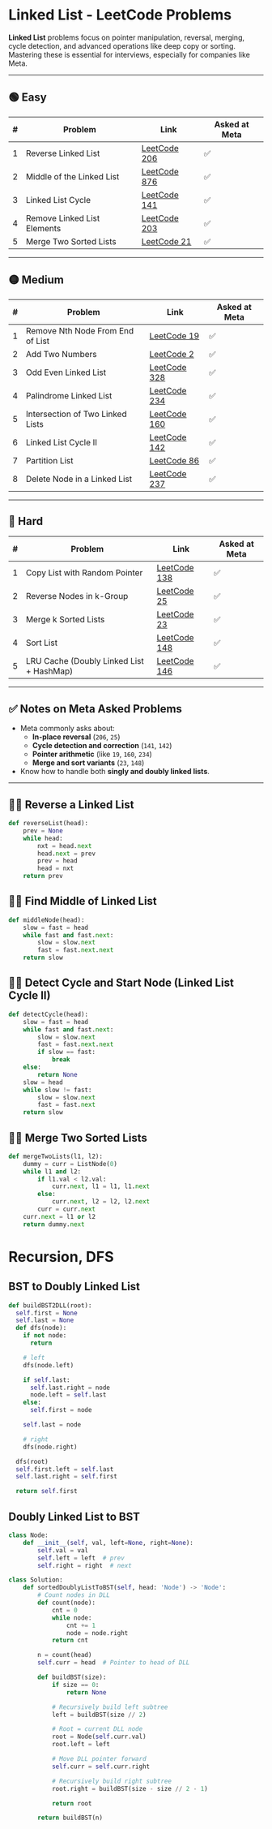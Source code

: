 # Linked List - LeetCode Problems

**Linked List** problems focus on pointer manipulation, reversal, merging, cycle detection, and advanced operations like deep copy or sorting. Mastering these is essential for interviews, especially for companies like Meta.

---

## 🟢 Easy

| # | Problem | Link | Asked at Meta |
|---|---------|------|---------------|
| 1 | Reverse Linked List | [LeetCode 206](https://leetcode.com/problems/reverse-linked-list/) | ✅ |
| 2 | Middle of the Linked List | [LeetCode 876](https://leetcode.com/problems/middle-of-the-linked-list/) | ✅ |
| 3 | Linked List Cycle | [LeetCode 141](https://leetcode.com/problems/linked-list-cycle/) | ✅ |
| 4 | Remove Linked List Elements | [LeetCode 203](https://leetcode.com/problems/remove-linked-list-elements/) | ✅ |
| 5 | Merge Two Sorted Lists | [LeetCode 21](https://leetcode.com/problems/merge-two-sorted-lists/) | ✅ |

---

## 🟡 Medium

| # | Problem | Link | Asked at Meta |
|---|---------|------|---------------|
| 1 | Remove Nth Node From End of List | [LeetCode 19](https://leetcode.com/problems/remove-nth-node-from-end-of-list/) | ✅ |
| 2 | Add Two Numbers | [LeetCode 2](https://leetcode.com/problems/add-two-numbers/) | ✅ |
| 3 | Odd Even Linked List | [LeetCode 328](https://leetcode.com/problems/odd-even-linked-list/) | ✅ |
| 4 | Palindrome Linked List | [LeetCode 234](https://leetcode.com/problems/palindrome-linked-list/) | ✅ |
| 5 | Intersection of Two Linked Lists | [LeetCode 160](https://leetcode.com/problems/intersection-of-two-linked-lists/) | ✅ |
| 6 | Linked List Cycle II | [LeetCode 142](https://leetcode.com/problems/linked-list-cycle-ii/) | ✅ |
| 7 | Partition List | [LeetCode 86](https://leetcode.com/problems/partition-list/) | ✅ |
| 8 | Delete Node in a Linked List | [LeetCode 237](https://leetcode.com/problems/delete-node-in-a-linked-list/) | ✅ |

---

## 🔴 Hard

| # | Problem | Link | Asked at Meta |
|---|---------|------|---------------|
| 1 | Copy List with Random Pointer | [LeetCode 138](https://leetcode.com/problems/copy-list-with-random-pointer/) | ✅ |
| 2 | Reverse Nodes in k-Group | [LeetCode 25](https://leetcode.com/problems/reverse-nodes-in-k-group/) | ✅ |
| 3 | Merge k Sorted Lists | [LeetCode 23](https://leetcode.com/problems/merge-k-sorted-lists/) | ✅ |
| 4 | Sort List | [LeetCode 148](https://leetcode.com/problems/sort-list/) | ✅ |
| 5 | LRU Cache (Doubly Linked List + HashMap) | [LeetCode 146](https://leetcode.com/problems/lru-cache/) | ✅ |

---

## ✅ Notes on Meta Asked Problems

- Meta commonly asks about:
  - **In-place reversal** (`206`, `25`)
  - **Cycle detection and correction** (`141`, `142`)
  - **Pointer arithmetic** (like `19`, `160`, `234`)
  - **Merge and sort variants** (`23`, `148`)
- Know how to handle both **singly and doubly linked lists**.

---

## 👨‍💻 Reverse a Linked List

```python
def reverseList(head):
    prev = None
    while head:
        nxt = head.next
        head.next = prev
        prev = head
        head = nxt
    return prev
```

## 👨‍💻 Find Middle of Linked List
```python
def middleNode(head):
    slow = fast = head
    while fast and fast.next:
        slow = slow.next
        fast = fast.next.next
    return slow

```

## 👨‍💻 Detect Cycle and Start Node (Linked List Cycle II)
```python
def detectCycle(head):
    slow = fast = head
    while fast and fast.next:
        slow = slow.next
        fast = fast.next.next
        if slow == fast:
            break
    else:
        return None
    slow = head
    while slow != fast:
        slow = slow.next
        fast = fast.next
    return slow

```

## 👨‍💻 Merge Two Sorted Lists
```python
def mergeTwoLists(l1, l2):
    dummy = curr = ListNode(0)
    while l1 and l2:
        if l1.val < l2.val:
            curr.next, l1 = l1, l1.next
        else:
            curr.next, l2 = l2, l2.next
        curr = curr.next
    curr.next = l1 or l2
    return dummy.next

```

# Recursion, DFS
## BST to Doubly Linked List

```python
def buildBST2DLL(root):
  self.first = None
  self.last = None
  def dfs(node):
    if not node:
      return

    # left
    dfs(node.left)

    if self.last:
      self.last.right = node
      node.left = self.last
    else:
      self.first = node

    self.last = node

    # right
    dfs(node.right)

  dfs(root)
  self.first.left = self.last
  self.last.right = self.first

  return self.first
```

## Doubly Linked List to BST

```python
class Node:
    def __init__(self, val, left=None, right=None):
        self.val = val
        self.left = left  # prev
        self.right = right  # next

class Solution:
    def sortedDoublyListToBST(self, head: 'Node') -> 'Node':
        # Count nodes in DLL
        def count(node):
            cnt = 0
            while node:
                cnt += 1
                node = node.right
            return cnt

        n = count(head)
        self.curr = head  # Pointer to head of DLL

        def buildBST(size):
            if size == 0:
                return None

            # Recursively build left subtree
            left = buildBST(size // 2)

            # Root = current DLL node
            root = Node(self.curr.val)
            root.left = left

            # Move DLL pointer forward
            self.curr = self.curr.right

            # Recursively build right subtree
            root.right = buildBST(size - size // 2 - 1)

            return root

        return buildBST(n)
```
